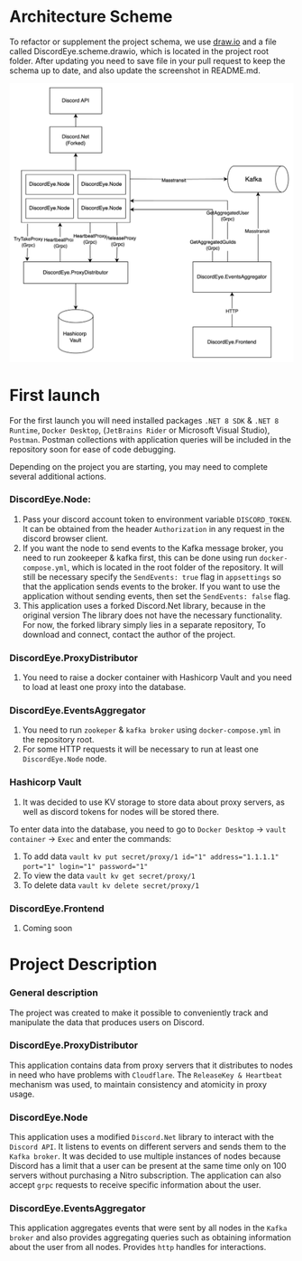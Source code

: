 # Architecture Scheme
To refactor or supplement the project schema, we use
[draw.io](https://app.diagrams.net/) and a file called DiscordEye.scheme.drawio,
which is located in the project root folder. After updating you need to save
file in your pull request to keep the schema up to date, and also update the
screenshot in README.md.

![img_1.png](img_1.png)

# First launch
For the first launch you will need installed packages 
`.NET 8 SDK` & `.NET 8 Runtime`, `Docker Desktop`, (`JetBrains Rider` or Microsoft Visual Studio),
`Postman`. Postman collections with application queries will be included in the repository soon
for ease of code debugging.

Depending on the project you are starting, you may need to complete several
additional actions.

### DiscordEye.Node:
1. Pass your discord account token to environment variable `DISCORD_TOKEN`. It can be obtained from the header 
`Authorization` in any request in the discord browser client.
2. If you want the node to send events to the Kafka message broker,
you need to run zookeeper & kafka first, this can be done using run
`docker-compose.yml`, which is located in the root folder of the repository. It will still be necessary 
specify the `SendEvents: true` flag in `appsettings` so that the application sends events to the broker.
If you want to use the application without sending events, then set the `SendEvents: false` flag.
3. This application uses a forked Discord.Net library, because in the original version
The library does not have the necessary functionality. For now, the forked library simply lies in a separate repository,
To download and connect, contact the author of the project.

### DiscordEye.ProxyDistributor
1. You need to raise a docker container with Hashicorp Vault and you need to load at least one proxy into the database.

### DiscordEye.EventsAggregator
1. You need to run `zookeper` & `kafka broker` using `docker-compose.yml` in the repository root.
2. For some HTTP requests it will be necessary to run at least one `DiscordEye.Node` node.

### Hashicorp Vault
1. It was decided to use KV storage to store data about proxy servers, as well as
discord tokens for nodes will be stored there.

To enter data into the database, you need to go to `Docker Desktop` -> `vault container` -> `Exec` and enter the commands:
1. To add data `vault kv put secret/proxy/1 id="1" address="1.1.1.1" port="1" login="1" password="1"`
2. To view the data `vault kv get secret/proxy/1`
3. To delete data `vault kv delete secret/proxy/1`

### DiscordEye.Frontend
1. Coming soon

# Project Description
### General description
The project was created to make it possible to conveniently track and manipulate the data that produces
users on Discord.

### DiscordEye.ProxyDistributor
This application contains data from proxy servers that it distributes
to nodes in need who have problems with `Cloudflare`. The `ReleaseKey & Heartbeat` mechanism was used,
to maintain consistency and atomicity in proxy usage.

### DiscordEye.Node
This application uses a modified `Discord.Net` library to interact with the `Discord API`.
It listens to events on different servers and sends them to the `Kafka broker`. It was decided to use
multiple instances of nodes because Discord has a limit that a user can be present at the same time
only on 100 servers without purchasing a Nitro subscription. The application can also accept `grpc` requests 
to receive specific information about the user.

### DiscordEye.EventsAggregator
This application aggregates events that were sent by all nodes in the `Kafka broker` and also provides
aggregating queries such as obtaining information about the user from all nodes. Provides `http` handles for
interactions.
